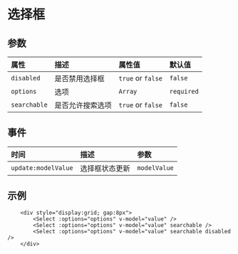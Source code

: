 # 选择框

## 参数

| 属性       | 描述               | 属性值                 | 默认值     |
| :--------- | :------------------------ | :------------------------------ | :---------- |
| `disabled` | 是否禁用选择框 | `true` or `false`               | `false`     |
| `options` | 选项 | `Array` | `required` |
| `searchable` | 是否允许搜索选项 | `true` or `false` | `false` |

## 事件

| 时间   | 描述               | 参数    |
| :------ | :------------------------ | :------------ |
| `update:modelValue` | 选择框状态更新 | `modelValue` |

## 示例

```vue
    <div style="display:grid; gap:8px">
        <Select :options="options" v-model="value" />
        <Select :options="options" v-model="value" searchable />
        <Select :options="options" v-model="value" searchable disabled />
    </div>
```

<SelectExample />


<script setup>
import SelectExample from './SelectExample.vue'
</script>